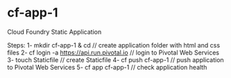 # cf-app-1
Cloud Foundry Static Application

Steps:
1- mkdir cf-app-1 & cd                    // create application folder with html and css files
2- cf login -a https://api.run.pivotal.io // login to Pivotal Web Services
3- touch Staticfile                       // create Staticfile
4- cf push cf-app-1                       // push application to Pivotal Web Services
5- cf app cf-app-1                        // check application health
